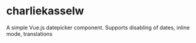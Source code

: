 # charliekasselw
A simple Vue.js datepicker component. Supports disabling of dates, inline mode, translations
